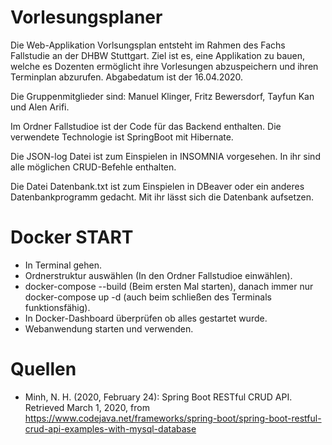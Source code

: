 # Vorlesungsplaner

Die Web-Applikation Vorlsungsplan entsteht im Rahmen des Fachs Fallstudie an der DHBW Stuttgart. Ziel ist es, eine Applikation zu bauen, welche es Dozenten ermöglicht ihre Vorlesungen abzuspeichern und ihren Terminplan abzurufen. Abgabedatum ist der 16.04.2020.

Die Gruppenmitglieder sind: Manuel Klinger, Fritz Bewersdorf, Tayfun Kan und Alen Arifi.

Im Ordner Fallstudioe ist der Code für das Backend enthalten. Die verwendete Technologie ist SpringBoot mit Hibernate.

Die JSON-log Datei ist zum Einspielen in INSOMNIA vorgesehen. In ihr sind alle möglichen CRUD-Befehle enthalten.

Die Datei Datenbank.txt ist zum Einspielen in DBeaver oder ein anderes Datenbankprogramm gedacht. Mit ihr lässt sich die Datenbank aufsetzen.

# Docker START

- In Terminal gehen. 
- Ordnerstruktur auswählen (In den Ordner Fallstudioe einwählen).
- docker-compose --build (Beim ersten Mal starten), danach immer nur docker-compose up -d (auch beim schließen des Terminals funktionsfähig).
- In Docker-Dashboard überprüfen ob alles gestartet wurde.
- Webanwendung starten und verwenden. 

# Quellen

- Minh, N. H. (2020, February 24): Spring Boot RESTful CRUD API. Retrieved March 1, 2020, from
https://www.codejava.net/frameworks/spring-boot/spring-boot-restful-crud-api-examples-with-mysql-database
